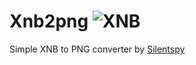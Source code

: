 # Xnb2png ![XNB](https://user-images.githubusercontent.com/3026792/107154551-c6a83500-6973-11eb-823c-3f202ba34a45.png)
Simple XNB to PNG converter by [Silentspy](https://github.com/Silentspy)
